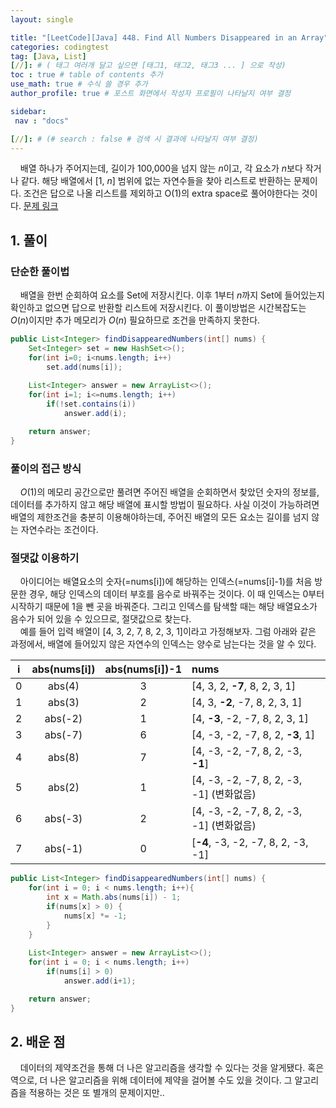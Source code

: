 ```yaml
---
layout: single

title: "[LeetCode][Java] 448. Find All Numbers Disappeared in an Array"
categories: codingtest
tag: [Java, List]
[//]: # ( 태그 여러개 달고 싶으면 [태그1, 태그2, 태그3 ... ] 으로 작성)
toc : true # table of contents 추가
use_math: true # 수식 쓸 경우 추가
author_profile: true # 포스트 화면에서 작성자 프로필이 나타날지 여부 결정

sidebar:
 nav : "docs"

[//]: # (# search : false # 검색 시 결과에 나타날지 여부 결정)
---
```


&nbsp; &nbsp; 배열 하나가 주어지는데, 길이가 100,000을 넘지 않는 $n$이고, 각 요소가 $n$보다 작거나 같다. 해당 배열에서 [1, $n$] 범위에 없는 자연수들을 찾아 리스트로 반환하는 문제이다. 조건은 답으로 나올 리스트를 제외하고 O(1)의 extra space로 풀어야한다는 것이다. [문제 링크](https://leetcode.com/problems/find-all-numbers-disappeared-in-an-array/)

## 1. 풀이

### 단순한 풀이법
&nbsp; &nbsp; 배열을 한번 순회하여 요소를 Set에 저장시킨다. 이후 1부터 $n$까지 Set에 들어있는지 확인하고 없으면 답으로 반환할 리스트에 저장시킨다. 이 풀이방법은 시간복잡도는 $O(n)$이지만 추가 메모리가 $O(n)$ 필요하므로 조건을 만족하지 못한다.  

```java
public List<Integer> findDisappearedNumbers(int[] nums) {
    Set<Integer> set = new HashSet<>();
    for(int i=0; i<nums.length; i++)
        set.add(nums[i]);
        
    List<Integer> answer = new ArrayList<>();
    for(int i=1; i<=nums.length; i++)
        if(!set.contains(i))
            answer.add(i);

    return answer;
}
```

### 풀이의 접근 방식
&nbsp; &nbsp; $O(1)$의 메모리 공간으로만 풀려면 주어진 배열을 순회하면서 찾았던 숫자의 정보를, 데이터를 추가하지 않고 해당 배열에 표시할 방법이 필요하다. 사실 이것이 가능하려면 배열의 제한조건을 충분히 이용해야하는데, 주어진 배열의 모든 요소는 길이를 넘지 않는 자연수라는 조건이다. 

### 절댓값 이용하기
&nbsp; &nbsp; 아이디어는 배열요소의 숫자(=nums[i])에 해당하는 인덱스(=nums[i]-1)를 처음 방문한 경우, 해당 인덱스의 데이터 부호를 음수로 바꿔주는 것이다. 이 때 인덱스는 0부터 시작하기 때문에 1을 뺀 곳을 바꿔준다. 그리고 인덱스를 탐색할 때는 해당 배열요소가 음수가 되어 있을 수 있으므로, 절댓값으로 찾는다.  
&nbsp; &nbsp; 예를 들어 입력 배열이 [4, 3, 2, 7, 8, 2, 3, 1]이라고 가정해보자. 그럼 아래와 같은 과정에서, 배열에 들어있지 않은 자연수의 인덱스는 양수로 남는다는 것을 알 수 있다.  

|i|abs(nums[i])|abs(nums[i])-1|nums|
|:---:|:---:|:---:|:---|
|0|abs(4)|3|[4, 3, 2, **-7**, 8, 2, 3, 1]||
|1|abs(3)|2|[4, 3, **-2**, -7, 8, 2, 3, 1]||
|2|abs(-2)|1|[4, **-3**, -2, -7, 8, 2, 3, 1]|
|3|abs(-7)|6|[4, -3, -2, -7, 8, 2, **-3**, 1]|
|4|abs(8)|7|[4, -3, -2, -7, 8, 2, -3, **-1**]|
|5|abs(2)|1|[4, -3, -2, -7, 8, 2, -3, -1] (변화없음)|
|6|abs(-3)|2|[4, -3, -2, -7, 8, 2, -3, -1] (변화없음)|
|7|abs(-1)|0|[**-4**, -3, -2, -7, 8, 2, -3, -1]|

```java
public List<Integer> findDisappearedNumbers(int[] nums) {
    for(int i = 0; i < nums.length; i++){
        int x = Math.abs(nums[i]) - 1;
        if(nums[x] > 0) {
            nums[x] *= -1;
        }
    }
        
    List<Integer> answer = new ArrayList<>();
    for(int i = 0; i < nums.length; i++)
        if(nums[i] > 0)
            answer.add(i+1);

    return answer;
}
```

## 2. 배운 점

&nbsp; &nbsp; 데이터의 제약조건을 통해 더 나은 알고리즘을 생각할 수 있다는 것을 알게됐다. 혹은 역으로, 더 나은 알고리즘을 위해 데이터에 제약을 걸어볼 수도 있을 것이다. 그 알고리즘을 적용하는 것은 또 별개의 문제이지만..
